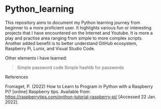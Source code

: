 # Python_learning

This repository aims to document my Python learning journey from beginner to a more proficient user. 
It highlights various fun or interesting projects that I have encountered on the Internet and Youtube.
It is more a play and practise area ranging from simple to more complex scripts.
Another added benefit is to better understand GitHub ecosystem, Raspberry Pi, Lunix, and Visual Studio Code.

Other elements i have learned:
  >Simple password code
  >Simple hashlib for passwords

References

Fromaget, P. (2022) How to Learn to Program in Python with a Raspberry Pi? [online] Raspberry tips. Available from: https://raspberrytips.com/python-tutorial-raspberry-pi/ [Accessed 22 Jan. 2022].
‌
